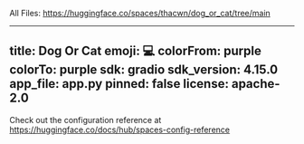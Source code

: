 All Files: https://huggingface.co/spaces/thacwn/dog_or_cat/tree/main

---
title: Dog Or Cat
emoji: 💻
colorFrom: purple
colorTo: purple
sdk: gradio
sdk_version: 4.15.0
app_file: app.py
pinned: false
license: apache-2.0
---

Check out the configuration reference at https://huggingface.co/docs/hub/spaces-config-reference
